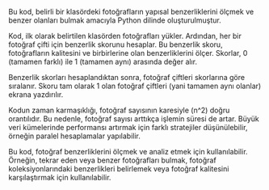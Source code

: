 Bu kod, belirli bir klasördeki fotoğrafların yapısal benzerliklerini ölçmek ve benzer olanları bulmak amacıyla Python dilinde oluşturulmuştur.

Kod, ilk olarak belirtilen klasörden fotoğrafları yükler. Ardından, her bir fotoğraf çifti için benzerlik skorunu hesaplar. Bu benzerlik skoru, fotoğrafların kalitesini ve birbirlerine olan benzerliklerini ölçer. Skorlar, 0 (tamamen farklı) ile 1 (tamamen aynı) arasında değer alır.

Benzerlik skorları hesaplandıktan sonra, fotoğraf çiftleri skorlarına göre sıralanır. Skoru tam olarak 1 olan fotoğraf çiftleri (yani tamamen aynı olanlar) ekrana yazdırılır.

Kodun zaman karmaşıklığı, fotoğraf sayısının karesiyle (n^2) doğru orantılıdır. Bu nedenle, fotoğraf sayısı arttıkça işlemin süresi de artar. Büyük veri kümelerinde performansı artırmak için farklı stratejiler düşünülebilir, örneğin paralel hesaplamalar yapılabilir.

Bu kod, fotoğraf benzerliklerini ölçmek ve analiz etmek için kullanılabilir. Örneğin, tekrar eden veya benzer fotoğrafları bulmak, fotoğraf koleksiyonlarındaki benzerlikleri belirlemek veya fotoğraf kalitesini karşılaştırmak için kullanılabilir.